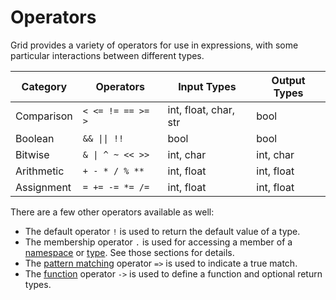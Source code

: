 # Operators

Grid provides a variety of operators for use in expressions, with some particular interactions between different types.

| Category | Operators | Input Types | Output Types |
|----------|-----------|-------------|-------------|
| Comparison | `< <= != == >= >` | int, float, char, str | bool |
| Boolean | `&& \|\| !!` | bool | bool |
| Bitwise | `& \| ^ ~ << >>` | int, char | int, char |
| Arithmetic | `+ - * / % **` | int, float | int, float |
| Assignment | `= += -= *= /=` | int, float | int, float |

There are a few other operators available as well:

- The default operator `!` is used to return the default value of a type.
- The membership operator `.` is used for accessing a member of a [namespace](structure.md) or [type](types.md). See those sections for details.
- The [pattern matching](flow-control.md) operator `=>` is used to indicate a true match.
- The [function](functions.md) operator `->` is used to define a function and optional return types.
